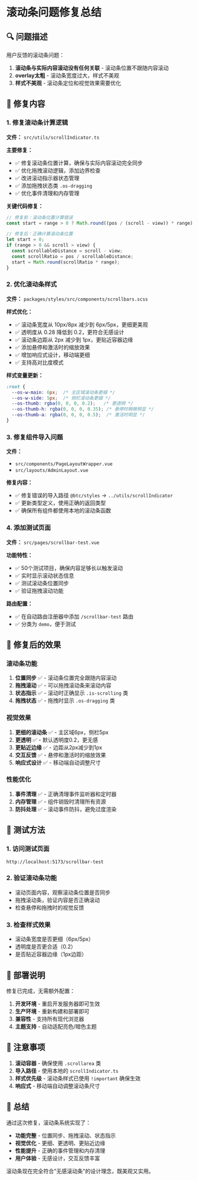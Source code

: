 # 滚动条问题修复总结

## 🔍 问题描述

用户反馈的滚动条问题：
1. **滚动条与实际内容滚动没有任何关联** - 滚动条位置不跟随内容滚动
2. **overlay太粗** - 滚动条宽度过大，样式不美观
3. **样式不美观** - 滚动条定位和视觉效果需要优化

## 🔧 修复内容

### 1. 修复滚动条计算逻辑

**文件：** `src/utils/scrollIndicator.ts`

**主要修复：**
- ✅ 修复滚动条位置计算，确保与实际内容滚动完全同步
- ✅ 优化拖拽滚动逻辑，添加边界检查
- ✅ 改进滚动指示器状态管理
- ✅ 添加拖拽状态类 `.os-dragging`
- ✅ 优化事件清理和内存管理

**关键代码修复：**
```typescript
// 修复前：滚动条位置计算错误
const start = range > 0 ? Math.round((pos / (scroll - view)) * range) : 0;

// 修复后：正确计算滚动条位置
let start = 0;
if (range > 0 && scroll > view) {
  const scrollableDistance = scroll - view;
  const scrollRatio = pos / scrollableDistance;
  start = Math.round(scrollRatio * range);
}
```

### 2. 优化滚动条样式

**文件：** `packages/styles/src/components/scrollbars.scss`

**样式优化：**
- ✅ 滚动条宽度从 10px/8px 减少到 6px/5px，更细更美观
- ✅ 透明度从 0.28 降低到 0.2，更符合无感设计
- ✅ 滚动条边距从 2px 减少到 1px，更贴近容器边缘
- ✅ 添加悬停和激活时的缩放效果
- ✅ 增加响应式设计，移动端更细
- ✅ 支持高对比度模式

**样式变量更新：**
```scss
:root {
  --os-w-main: 6px;  /* 主区域滚动条更细 */
  --os-w-side: 5px;  /* 侧栏滚动条更细 */
  --os-thumb: rgba(0, 0, 0, 0.2);   /* 更透明 */
  --os-thumb-h: rgba(0, 0, 0, 0.35); /* 悬停时稍微明显 */
  --os-thumb-a: rgba(0, 0, 0, 0.5);  /* 激活时明显 */
}
```

### 3. 修复组件导入问题

**文件：** 
- `src/components/PageLayoutWrapper.vue`
- `src/layouts/AdminLayout.vue`

**修复内容：**
- ✅ 修复错误的导入路径 `@btc/styles` → `../utils/scrollIndicator`
- ✅ 更新类型定义，使用正确的返回类型
- ✅ 确保所有组件都使用本地的滚动条函数

### 4. 添加测试页面

**文件：** `src/pages/scrollbar-test.vue`

**功能特性：**
- ✅ 50个测试项目，确保内容足够长以触发滚动
- ✅ 实时显示滚动状态信息
- ✅ 测试滚动条位置同步
- ✅ 验证拖拽滚动功能

**路由配置：**
- ✅ 在自动路由注册器中添加 `/scrollbar-test` 路由
- ✅ 分类为 `demo`，便于测试

## 🎯 修复后的效果

### 滚动条功能
1. **位置同步** ✅ - 滚动条位置完全跟随内容滚动
2. **拖拽滚动** ✅ - 可以拖拽滚动条来滚动内容
3. **状态指示** ✅ - 滚动时正确显示 `.is-scrolling` 类
4. **拖拽状态** ✅ - 拖拽时显示 `.os-dragging` 类

### 视觉效果
1. **更细的滚动条** ✅ - 主区域6px，侧栏5px
2. **更透明** ✅ - 默认透明度0.2，更无感
3. **更贴近边缘** ✅ - 边距从2px减少到1px
4. **交互反馈** ✅ - 悬停和激活时的缩放效果
5. **响应式设计** ✅ - 移动端自动调整尺寸

### 性能优化
1. **事件清理** ✅ - 正确清理事件监听器和定时器
2. **内存管理** ✅ - 组件销毁时清理所有资源
3. **防抖处理** ✅ - 滚动事件防抖，避免过度渲染

## 🧪 测试方法

### 1. 访问测试页面
```
http://localhost:5173/scrollbar-test
```

### 2. 验证滚动条功能
- 滚动页面内容，观察滚动条位置是否同步
- 拖拽滚动条，验证内容是否正确滚动
- 检查悬停和拖拽时的视觉反馈

### 3. 检查样式效果
- 滚动条宽度是否更细（6px/5px）
- 透明度是否更合适（0.2）
- 是否贴近容器边缘（1px边距）

## 🚀 部署说明

修复已完成，无需额外配置：

1. **开发环境** - 重启开发服务器即可生效
2. **生产环境** - 重新构建和部署即可
3. **兼容性** - 支持所有现代浏览器
4. **主题支持** - 自动适配亮色/暗色主题

## 📝 注意事项

1. **滚动容器** - 确保使用 `.scrollarea` 类
2. **导入路径** - 使用本地的 `scrollIndicator.ts`
3. **样式优先级** - 滚动条样式已使用 `!important` 确保生效
4. **响应式** - 移动端自动调整滚动条尺寸

## 🎉 总结

通过这次修复，滚动条系统实现了：

- **功能完整** - 位置同步、拖拽滚动、状态指示
- **视觉优化** - 更细、更透明、更贴近边缘
- **性能提升** - 正确的事件管理和内存清理
- **用户体验** - 无感设计，交互反馈丰富

滚动条现在完全符合"无感滚动条"的设计理念，既美观又实用。
